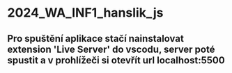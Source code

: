 # 2024_WA_INF1_hanslik_js

## Pro spuštění aplikace stačí nainstalovat extension 'Live Server' do vscodu, server poté spustit a v prohlížeči si otevřít url localhost:5500